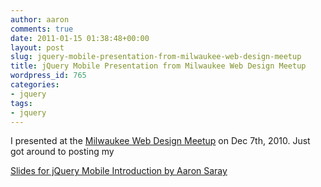 ```yaml
---
author: aaron
comments: true
date: 2011-01-15 01:38:48+00:00
layout: post
slug: jquery-mobile-presentation-from-milwaukee-web-design-meetup
title: jQuery Mobile Presentation from Milwaukee Web Design Meetup
wordpress_id: 765
categories:
- jquery
tags:
- jquery
---
```


I presented at the [Milwaukee Web Design Meetup](http://www.meetup.com/milwaukeeweb/calendar/15524626/) on Dec 7th, 2010.  Just got around to posting my

[Slides for jQuery Mobile Introduction by Aaron Saray](http://aaronsaray.com/blog/wp-content/uploads/2011/01/jQuery_Mobile.pdf)
